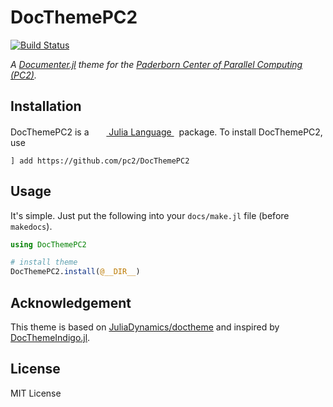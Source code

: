 # DocThemePC2

[![Build Status](https://github.com/pc2/DocThemePC2.jl/workflows/CI/badge.svg)](https://github.com/pc2/DocThemePC2.jl/actions)

*A [Documenter.jl](https://github.com/JuliaDocs/Documenter.jl) theme for the [Paderborn Center of Parallel Computing (PC2)](https://pc2.uni-paderborn.de/).*

## Installation

<p>
DocThemePC2 is a &nbsp;
    <a href="https://julialang.org">
        <img src="https://raw.githubusercontent.com/JuliaLang/julia-logo-graphics/master/images/julia.ico" width="16em">
        Julia Language
    </a>
    &nbsp; package. To install DocThemePC2, use
</p>

```
] add https://github.com/pc2/DocThemePC2
```

## Usage

It's simple. Just put the following into your `docs/make.jl` file (before `makedocs`).

```julia
using DocThemePC2

# install theme
DocThemePC2.install(@__DIR__)
```

## Acknowledgement

This theme is based on [JuliaDynamics/doctheme](https://github.com/JuliaDynamics/doctheme) and inspired by [DocThemeIndigo.jl](https://github.com/JuliaDiff/DocThemeIndigo.jl).

## License

MIT License